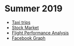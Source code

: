 
# Summer 2019
* [Taxi trips](https://github.com/DavidLBrandt/UW_BIGDATA_230_Final_Project/blob/master/README.md)
* [Stock Market](https://github.com/gma18/bd230_Final_Project/blob/master/README.md)
* [Flight Performance Analysis](https://github.com/srkancharla/flight-performance-analysis-)
* [Facebook Graph](https://github.com/JaneShuoZhang/Emerging_Tech_In_Big_Data_Project/blob/master/README.md)

